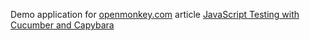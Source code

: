 Demo application for [openmonkey.com](http://openmonkey.com) article [JavaScript Testing with Cucumber and Capybara](http://openmonkey.com/articles/2010/04/javascript-testing-with-cucumber-capybara)